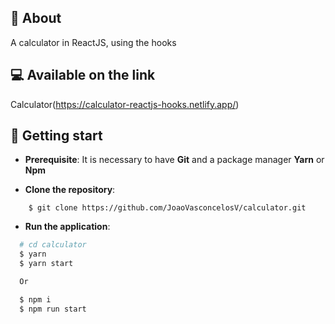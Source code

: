## :pushpin: About
A calculator in ReactJS, using the hooks

## :computer: Available on the link
Calculator(https://calculator-reactjs-hooks.netlify.app/)

## :rocket: Getting start

- **Prerequisite**: It is necessary to have **Git** and a package manager **Yarn** or **Npm**

- **Clone the repository**:

```
    $ git clone https://github.com/JoaoVasconcelosV/calculator.git
```

- **Run the application**:

```sh
  # cd calculator
  $ yarn
  $ yarn start

  Or

  $ npm i
  $ npm run start
```
